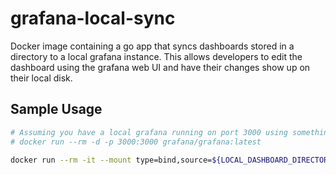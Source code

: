 # grafana-local-sync

Docker image containing a go app that syncs dashboards stored in a directory to a local grafana instance. This allows developers to edit the dashboard using the grafana web UI and have their changes show up on their local disk.

## Sample Usage

```sh
# Assuming you have a local grafana running on port 3000 using something like:
# docker run --rm -d -p 3000:3000 grafana/grafana:latest

docker run --rm -it --mount type=bind,source=${LOCAL_DASHBOARD_DIRECTORY},target=${GRAFANA_DASHBOARD_DIRECTORY}/LocalDev --network="host" mintel/grafana-local-sync:latest -user admin -pass ${GRAFANA_ADMIN_PASSWORD} -dir ${GRAFANA_DASHBOARD_DIRECTORY}
```
